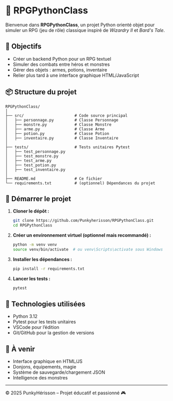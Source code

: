 # 🧙 RPGPythonClass

Bienvenue dans **RPGPythonClass**, un projet Python orienté objet pour simuler un RPG (jeu de rôle) classique inspiré de *Wizardry II* et *Bard's Tale*.

## 🎯 Objectifs

- Créer un backend Python pour un RPG textuel
- Simuler des combats entre héros et monstres
- Gérer des objets : armes, potions, inventaire
- Relier plus tard à une interface graphique HTML/JavaScript

## 📦 Structure du projet

```
RPGPythonClass/
│
├── src/                      # Code source principal
│   ├── personnage.py         # Classe Personnage
│   ├── monstre.py            # Classe Monstre
│   ├── arme.py               # Classe Arme
│   ├── potion.py             # Classe Potion
│   ├── inventaire.py         # Classe Inventaire
│
├── tests/                    # Tests unitaires Pytest
│   ├── test_personnage.py
│   ├── test_monstre.py
│   ├── test_arme.py
│   ├── test_potion.py
│   ├── test_inventaire.py
│
├── README.md                 # Ce fichier
└── requirements.txt          # (optionnel) Dépendances du projet
```

## 🚀 Démarrer le projet

1. **Cloner le dépôt :**

   ```bash
   git clone https://github.com/Punkyherisson/RPGPythonClass.git
   cd RPGPythonClass
   ```

2. **Créer un environnement virtuel (optionnel mais recommandé) :**

   ```bash
   python -m venv venv
   source venv/bin/activate  # ou venv\Scripts\activate sous Windows
   ```

3. **Installer les dépendances :**

   ```bash
   pip install -r requirements.txt
   ```

4. **Lancer les tests :**

   ```bash
   pytest
   ```

## 🧪 Technologies utilisées

- Python 3.12
- Pytest pour les tests unitaires
- VSCode pour l’édition
- Git/GitHub pour la gestion de versions

## 📌 À venir

- Interface graphique en HTML/JS
- Donjons, équipements, magie
- Système de sauvegarde/chargement JSON
- Intelligence des monstres

---

© 2025 PunkyHérisson – Projet éducatif et passionné 🎮